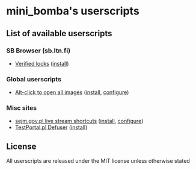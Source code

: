 # mini_bomba's userscripts

## List of available userscripts
### SB Browser (sb.ltn.fi)
- [Verified locks](/sb.ltn.fi-verified-locks.user.js) ([install](https://raw.githubusercontent.com/mini-bomba/uscripts/master/sb.ltn.fi-verified-locks.user.js))

### Global userscripts
- [Alt-click to open all images](/altclick-images.user.js) ([install](https://raw.githubusercontent.com/mini-bomba/uscripts/master/altclick-images.user.js), [configure](https://uscripts.minibomba.pro/altclick-images))

### Misc sites
- [sejm.gov.pl live stream shortcuts](/sejm.gov.pl-shortcuts.user.js) ([install](https://raw.githubusercontent.com/mini-bomba/uscripts/master/sejm.gov.pl-shortcuts.user.js), [configure](https://uscripts.minibomba.pro/sejm-shortcuts))
- [TestPortal.pl Defuser](/testportal.pl-defuser.user.js) ([install](https://raw.githubusercontent.com/mini-bomba/uscripts/master/testportal.pl-defuser.user.js))

## License
All userscripts are released under the MIT license unless otherwise stated
